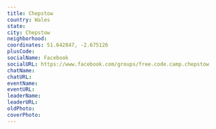 ```yaml
---
title: Chepstow
country: Wales
state: 
city: Chepstow
neighborhood: 
coordinates: 51.642847, -2.675126
plusCode:
socialName: Facebook
socialURL: https://www.facebook.com/groups/free.code.camp.chepstow
chatName:
chatURL:
eventName:
eventURL:
leaderName:
leaderURL:
oldPhoto: 
coverPhoto:
---
```

